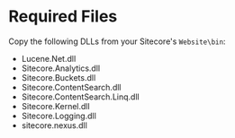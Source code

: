 # Required Files

Copy the following DLLs from your Sitecore's `Website\bin`:
* Lucene.Net.dll
* Sitecore.Analytics.dll
* Sitecore.Buckets.dll
* Sitecore.ContentSearch.dll
* Sitecore.ContentSearch.Linq.dll
* Sitecore.Kernel.dll
* Sitecore.Logging.dll
* sitecore.nexus.dll